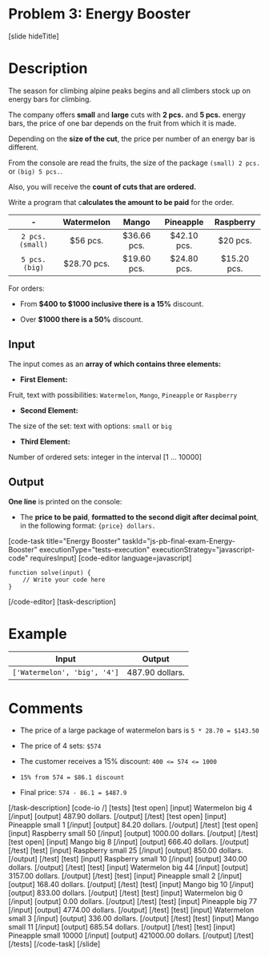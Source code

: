 # Problem 3: Energy Booster

[slide hideTitle]

# Description

The season for climbing alpine peaks begins and all climbers stock up on energy bars for climbing.

The company offers **small** and **large** cuts with **2 pcs.** and **5 pcs.** energy bars, the price of one bar depends on the fruit from which it is made.

Depending on the **size of the cut**, the price per number of an energy bar is different.

From the console are read the fruits, the size of the package `(small) 2 pcs.` or `(big) 5 pcs.`.

Also, you will receive the **count of cuts that are ordered.**

Write a program that c**alculates the amount to be paid** for the order.


| \- | Watermelon  | Mango | Pineapple   | Raspberry |
| :---:       |    :----:   |   :---:     |  :---:     | :---:     |
| `2 pcs. (small)` | $56 pcs.  | $36.66 pcs. |$42.10 pcs. | $20 pcs.|
| `5 pcs. (big)`  | $28.70 pcs.  | $19.60 pcs. |$24.80 pcs. | $15.20 pcs.|

For orders:

- From **$400 to $1000 inclusive there is a 15%** discount.

- Over **$1000 there is a 50%** discount.

## Input

The input comes as an **array of which contains three elements:**

- **First Element:**  

Fruit, text with possibilities: `Watermelon`, `Mango`, `Pineapple` or `Raspberry`

- **Second Element:** 

The size of the set: text with options: `small` or `big`

- **Third Element:** 

Number of ordered sets: integer in the interval \[1 … 10000\]

## Output

**One line** is printed on the console:

- The **price to be paid**, **formatted to the second digit after decimal point**, in the following format: `{price} dollars.`


[code-task title="Energy Booster" taskId="js-pb-final-exam-Energy-Booster" executionType="tests-execution" executionStrategy="javascript-code" requiresInput]
[code-editor language=javascript]
```
function solve(input) {
	// Write your code here
}
```
[/code-editor]
[task-description]

# Example

| **Input** | **Output** |
| --- | --- |
|`['Watermelon', 'big', '4']` | 487.90 dollars. |

# Comments

- The price of a large package of watermelon bars is `5 * 28.70 = $143.50`

- The price of 4 sets: `$574`

- The customer receives a 15\% discount: `400 <= 574 <= 1000`

- `15% from 574 = $86.1 discount`

- Final price: `574 - 86.1 = $487.9`

[/task-description]
[code-io /]
[tests]
[test open]
[input]
Watermelon
big
4
[/input]
[output]
487.90 dollars.
[/output]
[/test]
[test open]
[input]
Pineapple
small
1
[/input]
[output]
84.20 dollars.
[/output]
[/test]
[test open]
[input]
Raspberry
small
50
[/input]
[output]
1000.00 dollars.
[/output]
[/test]
[test open]
[input]
Mango
big
8
[/input]
[output]
666.40 dollars.
[/output]
[/test]
[test]
[input]
Raspberry
small
25
[/input]
[output]
850.00 dollars.
[/output]
[/test]
[test]
[input]
Raspberry
small
10
[/input]
[output]
340.00 dollars.
[/output]
[/test]
[test]
[input]
Watermelon
big
44
[/input]
[output]
3157.00 dollars.
[/output]
[/test]
[test]
[input]
Pineapple
small
2
[/input]
[output]
168.40 dollars.
[/output]
[/test]
[test]
[input]
Mango
big
10
[/input]
[output]
833.00 dollars.
[/output]
[/test]
[test]
[input]
Watermelon
big
0
[/input]
[output]
0.00 dollars.
[/output]
[/test]
[test]
[input]
Pineapple
big
77
[/input]
[output]
4774.00 dollars.
[/output]
[/test]
[test]
[input]
Watermelon
small
3
[/input]
[output]
336.00 dollars.
[/output]
[/test]
[test]
[input]
Mango
small
11
[/input]
[output]
685.54 dollars.
[/output]
[/test]
[test]
[input]
Pineapple
small
10000
[/input]
[output]
421000.00 dollars.
[/output]
[/test]
[/tests]
[/code-task]
[/slide]